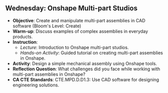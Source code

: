 ## Wednesday: Onshape Multi-part Studios

- **Objective**: Create and manipulate multi-part assemblies in CAD software (Bloom's Level: Create)
- **Warm-up**: Discuss examples of complex assemblies in everyday products.
- **Instruction**:
  - *Lecture*: Introduction to Onshape multi-part studios.
  - *Hands-on Activity*: Guided tutorial on creating multi-part assemblies in Onshape.
- **Activity**: Design a simple mechanical assembly using Onshape tools.
- **Reflection Question**: What challenges did you face while working with multi-part assemblies in Onshape?
- **CA CTE Standards**: CTE.MPD.D.D1.3: Use CAD software for designing engineering solutions.